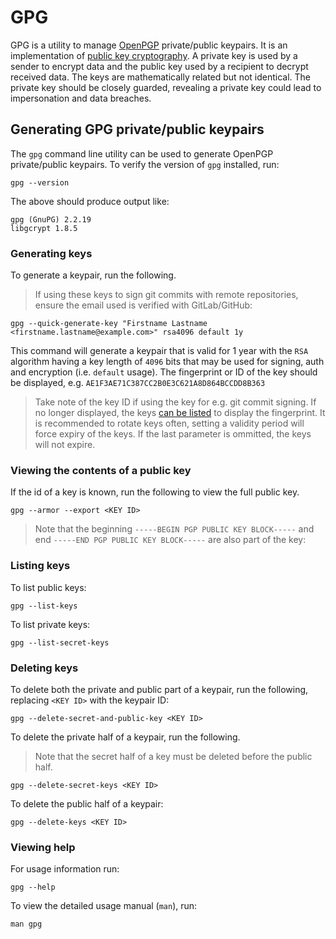 # GPG
GPG is a utility to manage [OpenPGP](https://www.openpgp.org/) private/public keypairs.
It is an implementation of [public key cryptography](https://www.globalsign.com/en/ssl-information-center/what-is-public-key-cryptography).
A private key is used by a sender to encrypt data and the public key used by a recipient to decrypt received data.
The keys are mathematically related but not identical.
The private key should be closely guarded, revealing a private key could lead to impersonation and data breaches.

## Generating GPG private/public keypairs
The `gpg` command line utility can be used to generate OpenPGP private/public keypairs.
To verify the version of `gpg` installed, run:
```shell
gpg --version
```
The above should produce output like:
```
gpg (GnuPG) 2.2.19
libgcrypt 1.8.5
```

### Generating keys
To generate a keypair, run the following.
> If using these keys to sign git commits with remote repositories, ensure the email used is verified with GitLab/GitHub:
```shell
gpg --quick-generate-key "Firstname Lastname <firstname.lastname@example.com>" rsa4096 default 1y
```
This command will generate a keypair that is valid for 1 year with the `RSA` algorithm having a key length of `4096` bits that may be used for signing, auth and encryption (i.e. `default` usage).  The fingerprint or ID of the key should be displayed, e.g. `AE1F3AE71C387CC2B0E3C621A8D864BCCDD8B363`
> Take note of the key ID if using the key for e.g. git commit signing.  If no longer displayed, the keys [can be listed](#Listing-keys) to display the fingerprint.
It is recommended to rotate keys often, setting a validity period will force expiry of the keys.
If the last parameter is ommitted, the keys will not expire.

### Viewing the contents of a public key
If the id of a key is known, run the following to view the full public key.
```shell
gpg --armor --export <KEY ID>
```

> Note that the beginning `-----BEGIN PGP PUBLIC KEY BLOCK-----` and end `-----END PGP PUBLIC KEY BLOCK-----` are also part of the key:

### Listing keys
To list public keys:
```shell
gpg --list-keys
```

To list private keys:
```shell
gpg --list-secret-keys
```

### Deleting keys
To delete both the private and public part of a keypair, run the following, replacing `<KEY ID>` with the keypair ID:
```
gpg --delete-secret-and-public-key <KEY ID>
```

To delete the private half of a keypair, run the following.
> Note that the secret half of a key must be deleted before the public half.
```shell
gpg --delete-secret-keys <KEY ID>
```

To delete the public half of a keypair:
```shell
gpg --delete-keys <KEY ID>
```

### Viewing help
For usage information run:
```shell
gpg --help
```

To view the detailed usage manual (`man`), run:
```shell
man gpg
```

